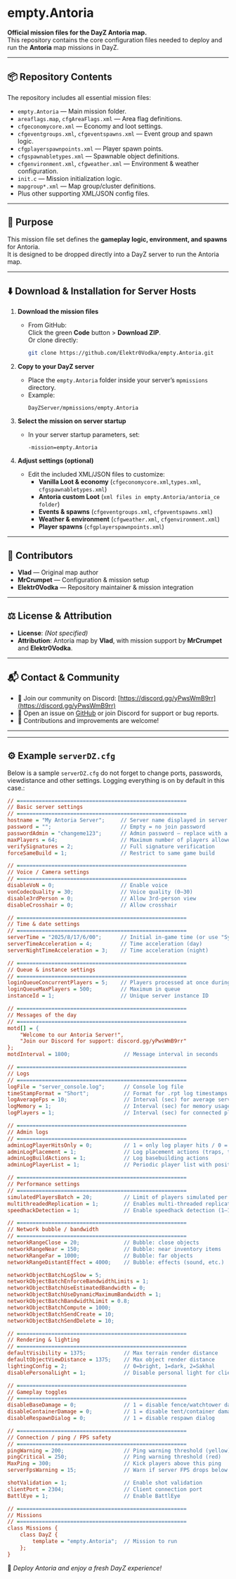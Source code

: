 # empty.Antoria

**Official mission files for the DayZ Antoria map.**  
This repository contains the core configuration files needed to deploy and run the **Antoria** map missions in DayZ.

---

## 📦 Repository Contents

The repository includes all essential mission files:

- `empty.Antoria` — Main mission folder.
- `areaflags.map`, `cfgAreaFlags.xml` — Area flag definitions.
- `cfgeconomycore.xml` — Economy and loot settings.
- `cfgeventgroups.xml`, `cfgeventspawns.xml` — Event group and spawn logic.
- `cfgplayerspawnpoints.xml` — Player spawn points.
- `cfgspawnabletypes.xml` — Spawnable object definitions.
- `cfgenvironment.xml`, `cfgweather.xml` — Environment & weather configuration.
- `init.c` — Mission initialization logic.
- `mapgroup*.xml` — Map group/cluster definitions.
- Plus other supporting XML/JSON config files.

---

## 📝 Purpose

This mission file set defines the **gameplay logic, environment, and spawns** for Antoria.  
It is designed to be dropped directly into a DayZ server to run the Antoria map.

---

## ⬇️ Download & Installation for Server Hosts

1. **Download the mission files**  
   - From GitHub:  
     Click the green **Code** button > **Download ZIP**.  
     Or clone directly:  
     ```bash
     git clone https://github.com/Elektr0Vodka/empty.Antoria.git
     ```

2. **Copy to your DayZ server**  
   - Place the `empty.Antoria` folder inside your server’s `mpmissions` directory.  
   - Example:  
     ```
     DayZServer/mpmissions/empty.Antoria
     ```

3. **Select the mission on server startup**  
   - In your server startup parameters, set:  
     ```
     -mission=empty.Antoria
     ```

4. **Adjust settings (optional)**  
   - Edit the included XML/JSON files to customize:  
     - **Vanilla Loot & economy** (`cfgeconomycore.xml`,`types.xml`, `cfgspawnabletypes.xml`)  
     - **Antoria custom Loot** (`xml files in empty.Antoria/antoria_ce folder`)  
     - **Events & spawns** (`cfgeventgroups.xml`, `cfgeventspawns.xml`)  
     - **Weather & environment** (`cfgweather.xml`, `cfgenvironment.xml`)  
     - **Player spawns** (`cfgplayerspawnpoints.xml`)  

---

## 🙌 Contributors

- **Vlad** — Original map author  
- **MrCrumpet** — Configuration & mission setup  
- **Elektr0Vodka** — Repository maintainer & mission integration  

---

## ⚖️ License & Attribution

- **License**: _(Not specified)_  
- **Attribution**: Antoria map by **Vlad**, with mission support by **MrCrumpet** and  **Elektr0Vodka**.  

---

## 📬 Contact & Community

- 📢 Join our community on Discord: [https://discord.gg/yPwsWmB9rr](https://discord.gg/yPwsWmB9rr)  
- 💬 Open an issue on [GitHub](https://github.com/Elektr0Vodka/empty.Antoria/issues) or join Discord for support or bug reports.  
- 🙏 Contributions and improvements are welcome!  

---
---

## ⚙️ Example `serverDZ.cfg` 

Below is a sample `serverDZ.cfg` do not forget to change ports, passwords, viewdistance and other settings. Logging everything is on by default in this case.:

```cfg
// ======================================================
// Basic server settings
// ======================================================
hostname = "My Antoria Server";     // Server name displayed in server browser
password = "";                      // Empty = no join password
passwordAdmin = "changeme123";      // Admin password – replace with a secure one
maxPlayers = 64;                    // Maximum number of players allowed
verifySignatures = 2;               // Full signature verification
forceSameBuild = 1;                 // Restrict to same game build

// ======================================================
// Voice / Camera settings
// ======================================================
disableVoN = 0;                     // Enable voice
vonCodecQuality = 30;               // Voice quality (0–30)
disable3rdPerson = 0;               // Allow 3rd-person view
disableCrosshair = 0;               // Allow crosshair

// ======================================================
// Time & date settings
// ======================================================
serverTime = "2025/8/17/6/00";      // Initial in-game time (or use "SystemTime")
serverTimeAcceleration = 4;         // Time acceleration (day)
serverNightTimeAcceleration = 3;    // Time acceleration (night)

// ======================================================
// Queue & instance settings
// ======================================================
loginQueueConcurrentPlayers = 5;    // Players processed at once during login
loginQueueMaxPlayers = 500;         // Maximum in queue
instanceId = 1;                     // Unique server instance ID

// ======================================================
// Messages of the day
// ======================================================
motd[] = {
    "Welcome to our Antoria Server!",
    "Join our Discord for support: discord.gg/yPwsWmB9rr"
};
motdInterval = 1800;                 // Message interval in seconds

// ======================================================
// Logs
// ======================================================
logFile = "server_console.log";      // Console log file
timeStampFormat = "Short";           // Format for .rpt log timestamps (Full/Short)
logAverageFps = 10;                  // Interval (sec) for average server FPS logging
logMemory = 1;                       // Interval (sec) for memory usage logging
logPlayers = 1;                      // Interval (sec) for connected players logging

// ======================================================
// Admin logs
// ======================================================
adminLogPlayerHitsOnly = 0;          // 1 = only log player hits / 0 = log all hits
adminLogPlacement = 1;               // Log placement actions (traps, tents, etc.)
adminLogBuildActions = 1;            // Log basebuilding actions
adminLogPlayerList = 1;              // Periodic player list with position (every 5 min)

// ======================================================
// Performance settings
// ======================================================
simulatedPlayersBatch = 20;          // Limit of players simulated per frame
multithreadedReplication = 1;        // Enables multi-threaded replication
speedhackDetection = 1;              // Enable speedhack detection (1–10)

// ======================================================
// Network bubble / bandwidth
// ======================================================
networkRangeClose = 20;              // Bubble: close objects
networkRangeNear = 150;              // Bubble: near inventory items
networkRangeFar = 1000;              // Bubble: far objects
networkRangeDistantEffect = 4000;    // Bubble: effects (sound, etc.)

networkObjectBatchLogSlow = 5;
networkObjectBatchEnforceBandwidthLimits = 1;
networkObjectBatchUseEstimatedBandwidth = 0;
networkObjectBatchUseDynamicMaximumBandwidth = 1;
networkObjectBatchBandwidthLimit = 0.8;
networkObjectBatchCompute = 1000;
networkObjectBatchSendCreate = 10;
networkObjectBatchSendDelete = 10;

// ======================================================
// Rendering & lighting
// ======================================================
defaultVisibility = 1375;            // Max terrain render distance
defaultObjectViewDistance = 1375;    // Max object render distance
lightingConfig = 2;                  // 0=bright, 1=dark, 2=Sakhal
disablePersonalLight = 1;            // Disable personal light for clients

// ======================================================
// Gameplay toggles
// ======================================================
disableBaseDamage = 0;               // 1 = disable fence/watchtower damage
disableContainerDamage = 0;          // 1 = disable tent/container damage
disableRespawnDialog = 0;            // 1 = disable respawn dialog

// ======================================================
// Connection / ping / FPS safety
// ======================================================
pingWarning = 200;                   // Ping warning threshold (yellow)
pingCritical = 250;                  // Ping warning threshold (red)
MaxPing = 300;                       // Kick players above this ping
serverFpsWarning = 15;               // Warn if server FPS drops below this

shotValidation = 1;                  // Enable shot validation
clientPort = 2304;                   // Client connection port
BattlEye = 1;                        // Enable BattlEye

// ======================================================
// Missions
// ======================================================
class Missions {
    class DayZ {
        template = "empty.Antoria";  // Mission to run
    };
}
```

🚀 *Deploy Antoria and enjoy a fresh DayZ experience!*
